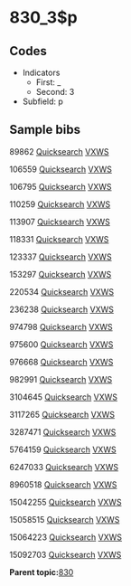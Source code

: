 # 830\_3$p

## Codes

-   Indicators
    -   First: \_
    -   Second: 3
-   Subfield: p

## Sample bibs

89862 [Quicksearch](https://search.library.yale.edu/catalog/89862) [VXWS](http://prodorbis.library.yale.edu:7014/vxws/GetHoldingsService?bibId=89862)

106559 [Quicksearch](https://search.library.yale.edu/catalog/106559) [VXWS](http://prodorbis.library.yale.edu:7014/vxws/GetHoldingsService?bibId=106559)

106795 [Quicksearch](https://search.library.yale.edu/catalog/106795) [VXWS](http://prodorbis.library.yale.edu:7014/vxws/GetHoldingsService?bibId=106795)

110259 [Quicksearch](https://search.library.yale.edu/catalog/110259) [VXWS](http://prodorbis.library.yale.edu:7014/vxws/GetHoldingsService?bibId=110259)

113907 [Quicksearch](https://search.library.yale.edu/catalog/113907) [VXWS](http://prodorbis.library.yale.edu:7014/vxws/GetHoldingsService?bibId=113907)

118331 [Quicksearch](https://search.library.yale.edu/catalog/118331) [VXWS](http://prodorbis.library.yale.edu:7014/vxws/GetHoldingsService?bibId=118331)

123337 [Quicksearch](https://search.library.yale.edu/catalog/123337) [VXWS](http://prodorbis.library.yale.edu:7014/vxws/GetHoldingsService?bibId=123337)

153297 [Quicksearch](https://search.library.yale.edu/catalog/153297) [VXWS](http://prodorbis.library.yale.edu:7014/vxws/GetHoldingsService?bibId=153297)

220534 [Quicksearch](https://search.library.yale.edu/catalog/220534) [VXWS](http://prodorbis.library.yale.edu:7014/vxws/GetHoldingsService?bibId=220534)

236238 [Quicksearch](https://search.library.yale.edu/catalog/236238) [VXWS](http://prodorbis.library.yale.edu:7014/vxws/GetHoldingsService?bibId=236238)

974798 [Quicksearch](https://search.library.yale.edu/catalog/974798) [VXWS](http://prodorbis.library.yale.edu:7014/vxws/GetHoldingsService?bibId=974798)

975600 [Quicksearch](https://search.library.yale.edu/catalog/975600) [VXWS](http://prodorbis.library.yale.edu:7014/vxws/GetHoldingsService?bibId=975600)

976668 [Quicksearch](https://search.library.yale.edu/catalog/976668) [VXWS](http://prodorbis.library.yale.edu:7014/vxws/GetHoldingsService?bibId=976668)

982991 [Quicksearch](https://search.library.yale.edu/catalog/982991) [VXWS](http://prodorbis.library.yale.edu:7014/vxws/GetHoldingsService?bibId=982991)

3104645 [Quicksearch](https://search.library.yale.edu/catalog/3104645) [VXWS](http://prodorbis.library.yale.edu:7014/vxws/GetHoldingsService?bibId=3104645)

3117265 [Quicksearch](https://search.library.yale.edu/catalog/3117265) [VXWS](http://prodorbis.library.yale.edu:7014/vxws/GetHoldingsService?bibId=3117265)

3287471 [Quicksearch](https://search.library.yale.edu/catalog/3287471) [VXWS](http://prodorbis.library.yale.edu:7014/vxws/GetHoldingsService?bibId=3287471)

5764159 [Quicksearch](https://search.library.yale.edu/catalog/5764159) [VXWS](http://prodorbis.library.yale.edu:7014/vxws/GetHoldingsService?bibId=5764159)

6247033 [Quicksearch](https://search.library.yale.edu/catalog/6247033) [VXWS](http://prodorbis.library.yale.edu:7014/vxws/GetHoldingsService?bibId=6247033)

8960518 [Quicksearch](https://search.library.yale.edu/catalog/8960518) [VXWS](http://prodorbis.library.yale.edu:7014/vxws/GetHoldingsService?bibId=8960518)

15042255 [Quicksearch](https://search.library.yale.edu/catalog/15042255) [VXWS](http://prodorbis.library.yale.edu:7014/vxws/GetHoldingsService?bibId=15042255)

15058515 [Quicksearch](https://search.library.yale.edu/catalog/15058515) [VXWS](http://prodorbis.library.yale.edu:7014/vxws/GetHoldingsService?bibId=15058515)

15064223 [Quicksearch](https://search.library.yale.edu/catalog/15064223) [VXWS](http://prodorbis.library.yale.edu:7014/vxws/GetHoldingsService?bibId=15064223)

15092703 [Quicksearch](https://search.library.yale.edu/catalog/15092703) [VXWS](http://prodorbis.library.yale.edu:7014/vxws/GetHoldingsService?bibId=15092703)

**Parent topic:**[830](../../tags/830/830.md)

